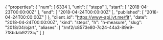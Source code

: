 {
  "properties": {
    "num": [
      6334
    ],
    "unit": [
      "steps"
    ],
    "start": [
      "2018-04-23T00:00:00Z"
    ],
    "end": [
      "2018-04-24T00:00:00Z"
    ],
    "published": [
      "2018-04-24T00:00:00Z"
    ]
  },
  "client_id": "https://www-api.jvt.me/fit",
  "date": "2018-04-24T00:00:00Z",
  "kind": "steps",
  "h": "h-measure",
  "slug": "2018/04/ojzrt",
  "aliases": [
    "/mf2/c8573e80-7c24-44a3-89e9-7f8bdab9223c/"
  ]
}
